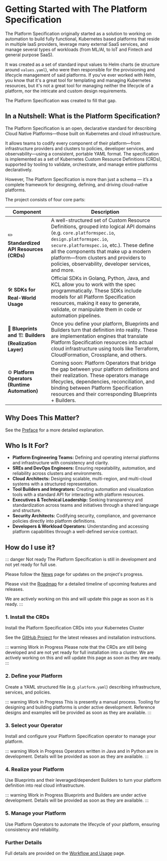 # Getting Started with The Platform Specification
The Platform Specification originally started as a solution to working on automation to build fully functional, Kubernetes based platforms that reside in multiple IaaS providers, leverage many external SaaS services, and manage several types of workloads (from ML/AI, to IoT and Fintech and general purpose SaaS).

It was created as a set of standard input values to Helm charts (ie structure around `values.yaml`), who were then responsible for the provisioning and lifecycle management of said platforms.  If you've ever worked with Helm, you know that it's a great tool for templating and managing Kubernetes resources, but it's not a great tool for managing neither the lifecycle of a platform, nor the intricate and custom design requirements.

The Platform Specification was created to fill that gap.

## In a Nutshell: What is the Platform Specification?
The Platform Specification is an open, declarative standard for describing Cloud Native Platforms—those built on Kubernetes and cloud infrastructure.

It allows teams to codify every component of their platform—from infrastructure providers and clusters to policies, developer services, and observability—using a consistent, portable YAML format. The specification is implemented as a set of Kubernetes Custom Resource Definitions (CRDs), supported by tooling to validate, orchestrate, and manage entire platforms declaratively.

However, The Platform Specification is more than just a schema — it’s a complete framework for designing, defining, and driving cloud-native platforms.

The project consists of four core parts:

| Component | Description |
| --- | --- |
| ✏️ **Standardized API Resources (CRDs)** | A well-structured set of Custom Resource Definitions, grouped into logical API domains (e.g. `core.platformspec.io`, `design.platformspec.io`, `secure.platformspec.io`, etc.). These define all the components that make up a modern platform—from clusters and providers to policies, observability, developer services, and more. |
| 🛠️ **SDKs for Real-World Usage** | Official SDKs in Golang, Python, Java, and KCL allow you to work with the spec programmatically. These SDKs include models for all Platform Specification resources, making it easy to generate, validate, or manipulate them in code or automation pipelines. |
| 📜 **Blueprints and** 🏗️ **Builders (Realization Layer)** | Once you define your platform, Blueprints and Builders turn that definition into reality. These are implementation engines that translate Platform Specification resources into actual cloud infrastructure using tools like Terraform, CloudFormation, Crossplane, and others. |
| ⚙️ **Platform Operators (Runtime Automation)** | Coming soon: Platform Operators that bridge the gap between your platform definitions and their realization. These operators manage lifecycles, dependencies, reconciliation, and binding between Platform Specification resources and their corresponding Blueprints + Builders. |

## Why Does This Matter?

See the [Preface](/docs/project/preface) for a more detailed explanation.

## Who Is It For?

- **Platform Engineering Teams:**  Defining and operating internal platforms and infrastructure with consistency and clarity.
- **SREs and DevOps Engineers:**  Ensuring repeatability, automation, and reliability across clusters and environments.
- **Cloud Architects:**  Designing scalable, multi-region, and multi-cloud systems with a structured representation.
- **Tool Builders and Integrators:**  Creating automation and visualization tools with a standard API for interacting with platform resources.
- **Executives & Technical Leadership:**  Seeking transparency and standardization across teams and initiatives through a shared language and structure.
- **Security Architects:**  Codifying security, compliance, and governance policies directly into platform definitions.
- **Developers & Workload Operators:**  Understanding and accessing platform capabilities through a well-defined service contract.

## How do I use it?

::: danger Not ready
The Platform Specification is still in development and not yet ready for full use.

Please follow the [News](/docs/project/news) page for updates on the project's progress.

Please visit the [Roadmap](/docs/project/roadmap) for a detailed timeline of upcoming features and releases.

We are actively working on this and will update this page as soon as it is ready.
:::

### 1. Install the CRDs
Install the Platform Specification CRDs into your Kubernetes Cluster

See the [GitHub Project](https://github.com/platformspec) for the latest releases and installation instructions.

::: warning Work in Progress
Please note that the CRDs are still being developed and are not yet ready for full installation into a cluster.  We are actively working on this and will update this page as soon as they are ready.
:::

### 2. Define your Platform
Create a YAML structured file (e.g. `platform.yaml`) describing infrastructure, services, and policies.

::: warning Work in Progress
This is presently a manual process.  Tooling for designing and building platforms is under active development.  Reference designs and examples will be provided as soon as they are available.
:::

### 3. Select your Operator
Install and configure your Platform Specification operator to manage your platform.

::: warning Work in Progress
Operators written in Java and in Python are in development.  Details will be provided as soon as they are available.
:::

### 4. Realize your Platform
Use Blueprints and their leveraged/dependent  Builders to turn your platform definition into real cloud infrastructure.

::: warning Work in Progress
Blueprints and Builders are under active development.  Details will be provided as soon as they are available.
:::

### 5. Manage your Platform
Use Platform Operators to automate the lifecycle of your platform, ensuring consistency and reliability.

### Further Details
Full details are provided on the [Workflow and Usage](/docs/spec/workflow-and-usage) page.
